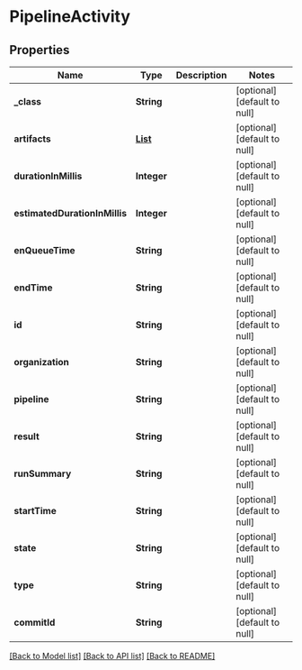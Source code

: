 # PipelineActivity
## Properties

Name | Type | Description | Notes
------------ | ------------- | ------------- | -------------
**\_class** | **String** |  | [optional] [default to null]
**artifacts** | [**List**](PipelineActivityartifacts.md) |  | [optional] [default to null]
**durationInMillis** | **Integer** |  | [optional] [default to null]
**estimatedDurationInMillis** | **Integer** |  | [optional] [default to null]
**enQueueTime** | **String** |  | [optional] [default to null]
**endTime** | **String** |  | [optional] [default to null]
**id** | **String** |  | [optional] [default to null]
**organization** | **String** |  | [optional] [default to null]
**pipeline** | **String** |  | [optional] [default to null]
**result** | **String** |  | [optional] [default to null]
**runSummary** | **String** |  | [optional] [default to null]
**startTime** | **String** |  | [optional] [default to null]
**state** | **String** |  | [optional] [default to null]
**type** | **String** |  | [optional] [default to null]
**commitId** | **String** |  | [optional] [default to null]

[[Back to Model list]](../README.md#documentation-for-models) [[Back to API list]](../README.md#documentation-for-api-endpoints) [[Back to README]](../README.md)

